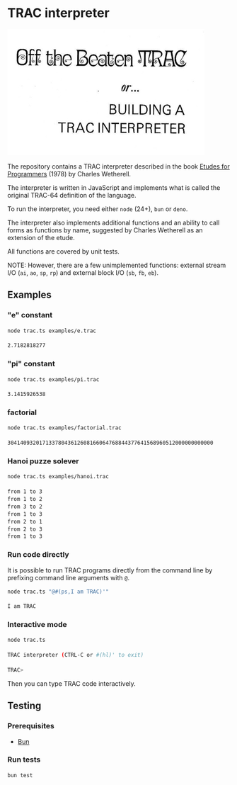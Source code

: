 # TRAC interpreter

[<img src="trac.jpg">](trac.jpg)

The repository contains a TRAC interpreter described in the book [Etudes for Programmers](https://dl.acm.org/doi/10.5555/1096892) (1978) by Charles Wetherell.

The interpreter is written in JavaScript and implements what is called the original TRAC-64 definition of the language.

To run the interpreter, you need either `node` (24+), `bun` or `deno`.

The interpreter also implements additional functions and an ability to call forms as functions by name, suggested by Charles Wetherell as an extension of the etude.

All functions are covered by unit tests.

NOTE: However, there are a few unimplemented functions: external stream I/O (`ai`, `ao`, `sp`, `rp`) and external block I/O (`sb`, `fb`, `eb`).

## Examples

### "e" constant

```sh
node trac.ts examples/e.trac

2.7182818277
```

### "pi" constant

```sh
node trac.ts examples/pi.trac

3.1415926538
```

### factorial

```sh
node trac.ts examples/factorial.trac

30414093201713378043612608166064768844377641568960512000000000000
```

### Hanoi puzze solever

```sh
node trac.ts examples/hanoi.trac

from 1 to 3
from 1 to 2
from 3 to 2
from 1 to 3
from 2 to 1
from 2 to 3
from 1 to 3
```

### Run code directly

It is possible to run TRAC programs directly from the command line by prefixing command line arguments with `@`.

```sh
node trac.ts "@#(ps,I am TRAC)'"

I am TRAC
```

### Interactive mode

```sh
node trac.ts

TRAC interpreter (CTRL-C or #(hl)' to exit)

TRAC>
```

Then you can type TRAC code interactively.

## Testing

### Prerequisites

- [Bun](https://bun.sh/)

### Run tests

```sh
bun test
```
